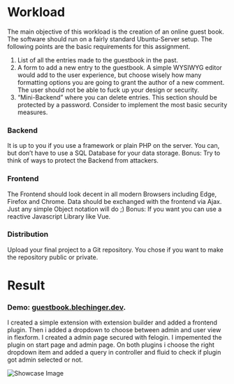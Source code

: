 # Workload

The main objective of this workload is the creation of an online guest book. The software should run on a fairly standard Ubuntu-Server setup.
The following points are the basic requirements for this assignment.
1. List of all the entries made to the guestbook in the past.
2. A form to add a new entry to the guestbook.
A simple WYSIWYG editor would add to the user experience, but choose wisely how many formatting options you are going to grant the author of a new comment. The user should not be able to fuck up your design or security.
3. “Mini-Backend” where you can delete entries. This section should be protected by a password. Consider to implement the most basic security measures.

### Backend
It is up to you if you use a framework or plain PHP on the server.
You can, but don’t have to use a SQL Database for your data storage. Bonus: Try to think of ways to protect the Backend from attackers.

### Frontend
The Frontend should look decent in all modern Browsers including Edge, Firefox and Chrome. Data should be exchanged with the frontend via Ajax. Just any simple Object notation will do ;)
Bonus: If you want you can use a reactive Javascript Library like Vue.

### Distribution
Upload your final project to a Git repository.
You chose if you want to make the repository public or private.


# Result
### Demo: [guestbook.blechinger.dev](https://guestbook.blechinger.dev/). ###

I created a simple extension with extension builder and added a frontend plugin. Then i added a dropdown to choose between admin and user view in flexform.
I created a admin page secured with felogin. I impemented the plugin on start page and admin page. On both plugins i choose the right dropdown item and added a query in controller and fluid to check if plugin got admin selected or not.

![Showcase Image](https://guestbook.blechinger.dev/fileadmin/userdaten/showcase.png)
